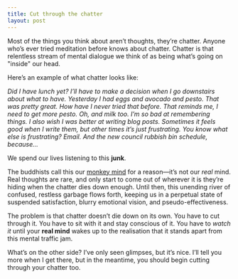 ```yaml
---
title: Cut through the chatter
layout: post
---
```


Most of the things you think about aren’t thoughts, they’re chatter. Anyone who’s ever tried meditation before knows about chatter. Chatter is that relentless stream of mental dialogue we think of as being what’s going on "inside" our head.

Here’s an example of what chatter looks like:

*Did I have lunch yet? I’ll have to make a decision when I go downstairs about what to have. Yesterday I had eggs and avocado and pesto. That was pretty great. How have I never tried that before. That reminds me, I need to get more pesto. Oh, and milk too. I’m so bad at remembering things. I also wish I was better at writing blog posts. Sometimes it feels good when I write them, but other times it’s just frustrating. You know what else is frustrating? Email. And the new council rubbish bin schedule, because…*

We spend our lives listening to this **junk**.

The buddhists call this our [monkey mind](https://en.wikipedia.org/wiki/Mind_monkey) for a reason—it’s not our *real* mind. Real thoughts are rare, and only start to come out of wherever it is they’re hiding when the chatter dies down enough. Until then, this unending river of confused, restless garbage flows forth, keeping us in a perpetual state of suspended satisfaction, blurry emotional vision, and pseudo-effectiveness.

The problem is that chatter doesn’t die down on its own. You have to cut through it. You have to sit with it and stay conscious of it. You have to *watch it* until your **real mind** wakes up to the realisation that it stands apart from this mental traffic jam.

What’s on the other side? I’ve only seen glimpses, but it’s nice. I’ll tell you more when I get there, but in the meantime, you should begin cutting through your chatter too.
